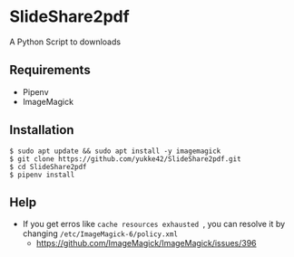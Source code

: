 # SlideShare2pdf

A Python Script to downloads 



## Requirements

- Pipenv 
- ImageMagick



## Installation

```
$ sudo apt update && sudo apt install -y imagemagick
$ git clone https://github.com/yukke42/SlideShare2pdf.git
$ cd SlideShare2pdf
$ pipenv install
```



## Help

- If you get erros like `cache resources exhausted `, you can resolve it by changing `/etc/ImageMagick-6/policy.xml`
  - https://github.com/ImageMagick/ImageMagick/issues/396